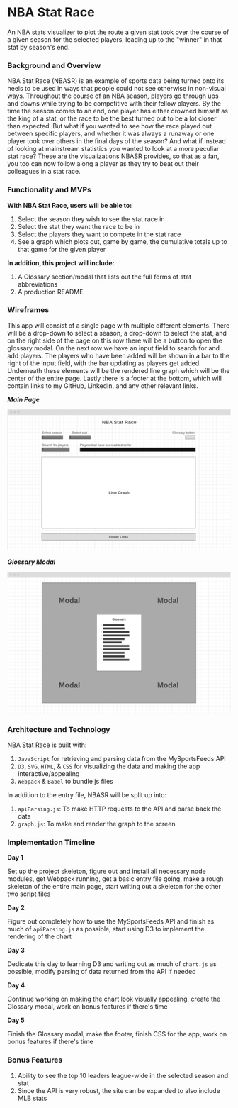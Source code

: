 # NBA Stat Race

An NBA stats visualizer to plot the route a given stat took over the course of a given season for the selected players, leading up to the "winner" in that stat by season's end.

### Background and Overview

NBA Stat Race (NBASR) is an example of sports data being turned onto its heels to be used in ways that people could not see otherwise in non-visual ways. Throughout the course of an NBA season, players go through ups and downs while trying to be competitive with their fellow players. By the time the season comes to an end, one player has either crowned himself as the king of a stat, or the race to be the best turned out to be a lot closer than expected. But what if you wanted to see how the race played out between specific players, and whether it was always a runaway or one player took over others in the final days of the season? And what if instead of looking at mainstream statistics you wanted to look at a more peculiar stat race? These are the visualizations NBASR provides, so that as a fan, you too can now follow along a player as they try to beat out their colleagues in a stat race.

### Functionality and MVPs

**With NBA Stat Race, users will be able to:**

1. Select the season they wish to see the stat race in
2. Select the stat they want the race to be in
3. Select the players they want to compete in the stat race
4. See a graph which plots out, game by game, the cumulative totals up to that game for the given player

**In addition, this project will include:**

1. A Glossary section/modal that lists out the full forms of stat abbreviations
2. A production README

### Wireframes

This app will consist of a single page with multiple different elements. There will be a drop-down to select a season, a drop-down to select the stat, and on the right side of the page on this row there will be a button to open the glossary modal. On the next row we have an input field to search for and add players. The players who have been added will be shown in a bar to the right of the input field, with the bar updating as players get added. Underneath these elements will be the rendered line graph which will be the center of the entire page. Lastly there is a footer at the bottom, which will contain links to my GitHub, LinkedIn, and any other relevant links.

***Main Page***

![main_wireframe]

[main_wireframe]: https://raw.githubusercontent.com/MannanK/NBA-Stat-Race/master/src/assets/main_wireframe.png

***Glossary Modal***

![modal_wireframe]

[modal_wireframe]: https://raw.githubusercontent.com/MannanK/NBA-Stat-Race/master/src/assets/modal_wireframe.png

### Architecture and Technology

NBA Stat Race is built with:

1. `JavaScript` for retrieving and parsing data from the MySportsFeeds API
2. `D3`, `SVG`, `HTML`, & `CSS` for visualizing the data and making the app interactive/appealing
3. `Webpack` & `Babel` to bundle js files

In addition to the entry file, NBASR will be split up into:

1. `apiParsing.js`: To make HTTP requests to the API and parse back the data
2. `graph.js`: To make and render the graph to the screen

### Implementation Timeline

**Day 1**

Set up the project skeleton, figure out and install all necessary node modules, get Webpack running, get a basic entry file going, make a rough skeleton of the entire main page, start writing out a skeleton for the other two script files

**Day 2**

Figure out completely how to use the MySportsFeeds API and finish as much of `apiParsing.js` as possible, start using D3 to implement the rendering of the chart

**Day 3**

Dedicate this day to learning D3 and writing out as much of `chart.js` as possible, modify parsing of data returned from the API if needed

**Day 4**

Continue working on making the chart look visually appealing, create the Glossary modal, work on bonus features if there's time

**Day 5**

Finish the Glossary modal, make the footer, finish CSS for the app, work on bonus features if there's time

### Bonus Features

1. Ability to see the top 10 leaders league-wide in the selected season and stat
2. Since the API is very robust, the site can be expanded to also include MLB stats
